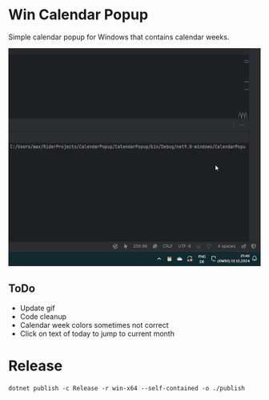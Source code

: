 ﻿
# Win Calendar Popup

Simple calendar popup for Windows that contains calendar weeks.

![Image](Docs/Win11Calendar.gif)

## ToDo

* Update gif
* Code cleanup
* Calendar week colors sometimes not correct
* Click on text of today to jump to current month

# Release

```
dotnet publish -c Release -r win-x64 --self-contained -o ./publish
```